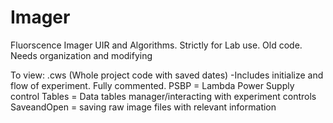 # Imager
Fluorscence Imager UIR and Algorithms. Strictly for Lab use. Old code. Needs organization and modifying

To view:
.cws (Whole project code with saved dates)
  -Includes initialize and flow of experiment. Fully commented.
PSBP = Lambda Power Supply control
Tables = Data tables manager/interacting with experiment controls
SaveandOpen = saving raw image files with relevant information
